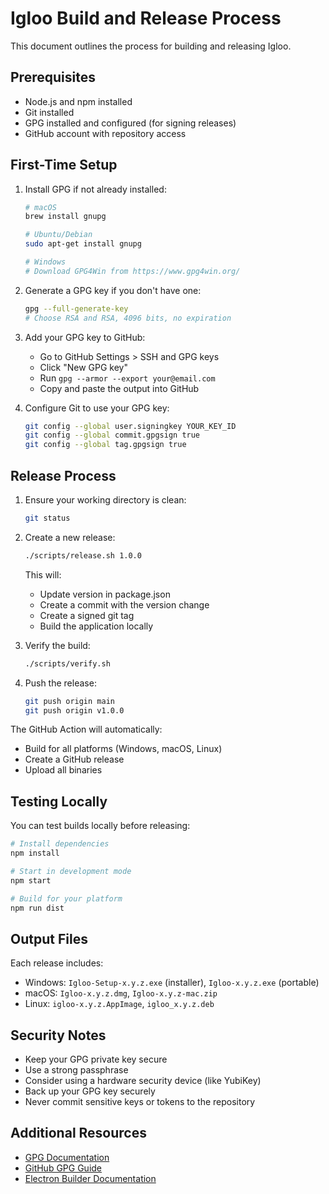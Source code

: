 # Igloo Build and Release Process

This document outlines the process for building and releasing Igloo.

## Prerequisites

- Node.js and npm installed
- Git installed
- GPG installed and configured (for signing releases)
- GitHub account with repository access

## First-Time Setup

1. Install GPG if not already installed:
   ```bash
   # macOS
   brew install gnupg

   # Ubuntu/Debian
   sudo apt-get install gnupg

   # Windows
   # Download GPG4Win from https://www.gpg4win.org/
   ```

2. Generate a GPG key if you don't have one:
   ```bash
   gpg --full-generate-key
   # Choose RSA and RSA, 4096 bits, no expiration
   ```

3. Add your GPG key to GitHub:
   - Go to GitHub Settings > SSH and GPG keys
   - Click "New GPG key"
   - Run `gpg --armor --export your@email.com`
   - Copy and paste the output into GitHub

4. Configure Git to use your GPG key:
   ```bash
   git config --global user.signingkey YOUR_KEY_ID
   git config --global commit.gpgsign true
   git config --global tag.gpgsign true
   ```

## Release Process

1. Ensure your working directory is clean:
   ```bash
   git status
   ```

2. Create a new release:
   ```bash
   ./scripts/release.sh 1.0.0
   ```
   This will:
   - Update version in package.json
   - Create a commit with the version change
   - Create a signed git tag
   - Build the application locally

3. Verify the build:
   ```bash
   ./scripts/verify.sh
   ```

4. Push the release:
   ```bash
   git push origin main
   git push origin v1.0.0
   ```

The GitHub Action will automatically:
- Build for all platforms (Windows, macOS, Linux)
- Create a GitHub release
- Upload all binaries

## Testing Locally

You can test builds locally before releasing:

```bash
# Install dependencies
npm install

# Start in development mode
npm start

# Build for your platform
npm run dist
```

## Output Files

Each release includes:
- Windows: `Igloo-Setup-x.y.z.exe` (installer), `Igloo-x.y.z.exe` (portable)
- macOS: `Igloo-x.y.z.dmg`, `Igloo-x.y.z-mac.zip`
- Linux: `igloo-x.y.z.AppImage`, `igloo_x.y.z.deb`

## Security Notes

- Keep your GPG private key secure
- Use a strong passphrase
- Consider using a hardware security device (like YubiKey)
- Back up your GPG key securely
- Never commit sensitive keys or tokens to the repository

## Additional Resources

- [GPG Documentation](https://www.gnupg.org/documentation/)
- [GitHub GPG Guide](https://docs.github.com/en/authentication/managing-commit-signature-verification)
- [Electron Builder Documentation](https://www.electron.build/)